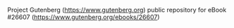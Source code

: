 Project Gutenberg (https://www.gutenberg.org) public repository for eBook #26607 (https://www.gutenberg.org/ebooks/26607)
